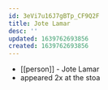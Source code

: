 ```yaml
---
id: 3eVi7u16J7gBTp_CF9Q2F
title: Jote Lamar
desc: ''
updated: 1639762693856
created: 1639762693856
---
```



- [[person]] - Jote Lamar
- appeared 2x at the stoa
